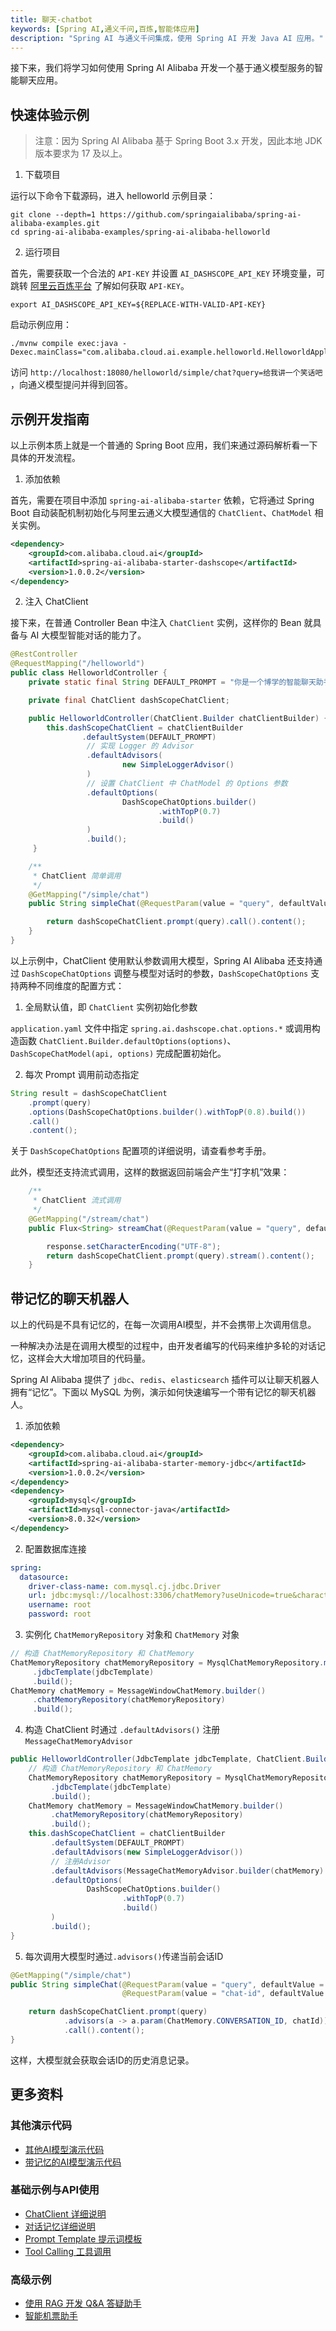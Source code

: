 ```yaml
---
title: 聊天-chatbot
keywords: [Spring AI,通义千问,百炼,智能体应用]
description: "Spring AI 与通义千问集成，使用 Spring AI 开发 Java AI 应用。"
---
```


接下来，我们将学习如何使用 Spring AI Alibaba 开发一个基于通义模型服务的智能聊天应用。

## 快速体验示例

> 注意：因为 Spring AI Alibaba 基于 Spring Boot 3.x 开发，因此本地 JDK 版本要求为 17 及以上。

1. 下载项目

运行以下命令下载源码，进入 helloworld 示例目录：

```shell
git clone --depth=1 https://github.com/springaialibaba/spring-ai-alibaba-examples.git
cd spring-ai-alibaba-examples/spring-ai-alibaba-helloworld
```

2. 运行项目

首先，需要获取一个合法的 `API-KEY` 并设置 `AI_DASHSCOPE_API_KEY` 环境变量，可跳转 <a target="_blank" href="https://help.aliyun.com/zh/model-studio/developer-reference/get-api-key">阿里云百炼平台</a> 了解如何获取 `API-KEY`。

```shell
export AI_DASHSCOPE_API_KEY=${REPLACE-WITH-VALID-API-KEY}
```

启动示例应用：

```shell
./mvnw compile exec:java -Dexec.mainClass="com.alibaba.cloud.ai.example.helloworld.HelloworldApplication"
```

访问 `http://localhost:18080/helloworld/simple/chat?query=给我讲一个笑话吧` ，向通义模型提问并得到回答。

## 示例开发指南

以上示例本质上就是一个普通的 Spring Boot 应用，我们来通过源码解析看一下具体的开发流程。

1. 添加依赖

首先，需要在项目中添加 `spring-ai-alibaba-starter` 依赖，它将通过 Spring Boot 自动装配机制初始化与阿里云通义大模型通信的 `ChatClient`、`ChatModel` 相关实例。

```xml
<dependency>	
	<groupId>com.alibaba.cloud.ai</groupId>
	<artifactId>spring-ai-alibaba-starter-dashscope</artifactId>
	<version>1.0.0.2</version>
</dependency>
```

2. 注入 ChatClient

接下来，在普通 Controller Bean 中注入 `ChatClient` 实例，这样你的 Bean 就具备与 AI 大模型智能对话的能力了。

```java
@RestController
@RequestMapping("/helloworld")
public class HelloworldController {
	private static final String DEFAULT_PROMPT = "你是一个博学的智能聊天助手，请根据用户提问回答！";

	private final ChatClient dashScopeChatClient;

	public HelloworldController(ChatClient.Builder chatClientBuilder) {
		this.dashScopeChatClient = chatClientBuilder
				.defaultSystem(DEFAULT_PROMPT)
				 // 实现 Logger 的 Advisor
				 .defaultAdvisors(
						 new SimpleLoggerAdvisor()
				 )
				 // 设置 ChatClient 中 ChatModel 的 Options 参数
				 .defaultOptions(
						 DashScopeChatOptions.builder()
								 .withTopP(0.7)
								 .build()
				 )
				 .build();
	 }

	/**
	 * ChatClient 简单调用
	 */
	@GetMapping("/simple/chat")
	public String simpleChat(@RequestParam(value = "query", defaultValue = "你好，很高兴认识你，能简单介绍一下自己吗？")String query) {

		return dashScopeChatClient.prompt(query).call().content();
	}
}
```

以上示例中，ChatClient 使用默认参数调用大模型，Spring AI Alibaba 还支持通过 `DashScopeChatOptions` 调整与模型对话时的参数，`DashScopeChatOptions` 支持两种不同维度的配置方式：

1. 全局默认值，即 `ChatClient` 实例初始化参数

 `application.yaml` 文件中指定 `spring.ai.dashscope.chat.options.*` 或调用构造函数 `ChatClient.Builder.defaultOptions(options)`、`DashScopeChatModel(api, options)` 完成配置初始化。

2. 每次 Prompt 调用前动态指定

```java
String result = dashScopeChatClient
	.prompt(query)
	.options(DashScopeChatOptions.builder().withTopP(0.8).build())
	.call()
	.content();
```

关于 `DashScopeChatOptions` 配置项的详细说明，请查看参考手册。

此外，模型还支持流式调用，这样的数据返回前端会产生“打字机”效果：

```java
	/**
	 * ChatClient 流式调用
	 */
	@GetMapping("/stream/chat")
	public Flux<String> streamChat(@RequestParam(value = "query", defaultValue = "你好，很高兴认识你，能简单介绍一下自己吗？")String query, HttpServletResponse response) {

		response.setCharacterEncoding("UTF-8");
		return dashScopeChatClient.prompt(query).stream().content();
	}
```

## 带记忆的聊天机器人

以上的代码是不具有记忆的，在每一次调用AI模型，并不会携带上次调用信息。

一种解决办法是在调用大模型的过程中，由开发者编写的代码来维护多轮的对话记忆，这样会大大增加项目的代码量。

Spring AI Alibaba 提供了 `jdbc`、`redis`、`elasticsearch` 插件可以让聊天机器人拥有“记忆”。下面以 MySQL 为例，演示如何快速编写一个带有记忆的聊天机器人。

1. 添加依赖

```xml
<dependency>
	<groupId>com.alibaba.cloud.ai</groupId>
	<artifactId>spring-ai-alibaba-starter-memory-jdbc</artifactId>
	<version>1.0.0.2</version>
</dependency>
<dependency>
    <groupId>mysql</groupId>
    <artifactId>mysql-connector-java</artifactId>
    <version>8.0.32</version>
</dependency>
```

2. 配置数据库连接

```yaml
spring:
  datasource:
    driver-class-name: com.mysql.cj.jdbc.Driver
    url: jdbc:mysql://localhost:3306/chatMemory?useUnicode=true&characterEncoding=UTF-8
    username: root
    password: root
```

3. 实例化 `ChatMemoryRepository` 对象和 `ChatMemory` 对象

```java
// 构造 ChatMemoryRepository 和 ChatMemory
ChatMemoryRepository chatMemoryRepository = MysqlChatMemoryRepository.mysqlBuilder()
     .jdbcTemplate(jdbcTemplate)
     .build();
ChatMemory chatMemory = MessageWindowChatMemory.builder()
     .chatMemoryRepository(chatMemoryRepository)
     .build();
```

4. 构造 ChatClient 时通过 `.defaultAdvisors()` 注册 `MessageChatMemoryAdvisor`

```java
public HelloworldController(JdbcTemplate jdbcTemplate, ChatClient.Builder chatClientBuilder) {
    // 构造 ChatMemoryRepository 和 ChatMemory
    ChatMemoryRepository chatMemoryRepository = MysqlChatMemoryRepository.mysqlBuilder()
         .jdbcTemplate(jdbcTemplate)
         .build();
    ChatMemory chatMemory = MessageWindowChatMemory.builder()
         .chatMemoryRepository(chatMemoryRepository)
         .build();
    this.dashScopeChatClient = chatClientBuilder
         .defaultSystem(DEFAULT_PROMPT)
         .defaultAdvisors(new SimpleLoggerAdvisor())
         // 注册Advisor
         .defaultAdvisors(MessageChatMemoryAdvisor.builder(chatMemory).build())
         .defaultOptions(
                 DashScopeChatOptions.builder()
                         .withTopP(0.7)
                         .build()
         )
         .build();
}
```

5. 每次调用大模型时通过`.advisors()`传递当前会话ID

```java
@GetMapping("/simple/chat")
public String simpleChat(@RequestParam(value = "query", defaultValue = "你好，很高兴认识你，能简单介绍一下自己吗？")String query,
                         @RequestParam(value = "chat-id", defaultValue = "1") String chatId) {

    return dashScopeChatClient.prompt(query)
            .advisors(a -> a.param(ChatMemory.CONVERSATION_ID, chatId))
            .call().content();
}
```

这样，大模型就会获取会话ID的历史消息记录。

## 更多资料

### 其他演示代码

* [其他AI模型演示代码](https://github.com/springaialibaba/spring-ai-alibaba-examples/tree/main/spring-ai-alibaba-chat-example)
* [带记忆的AI模型演示代码](https://github.com/springaialibaba/spring-ai-alibaba-examples/tree/main/spring-ai-alibaba-chat-memory-example)

### 基础示例与API使用

* [ChatClient 详细说明](../tutorials/basics/chat-client.md)
* [对话记忆详细说明](../tutorials/basics/memory.md)
* [Prompt Template 提示词模板](../tutorials/basics/prompt.md)
* [Tool Calling 工具调用](../tutorials/basics/tool-calling.md)

### 高级示例

* [使用 RAG 开发 Q&A 答疑助手](../practices/bailian/rag-agent.md)
* [智能机票助手](../practices/usecase/playground-flight-booking.md)
